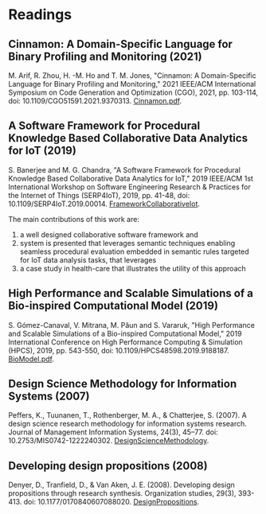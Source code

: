 # Readings

## Cinnamon: A Domain-Specific Language for Binary Profiling and Monitoring (2021)

M. Arif, R. Zhou, H. -M. Ho and T. M. Jones, "Cinnamon: A Domain-Specific Language for Binary Profiling and Monitoring," 2021 IEEE/ACM International Symposium on Code Generation and Optimization (CGO), 2021, pp. 103-114, doi: 10.1109/CGO51591.2021.9370313. [Cinnamon.pdf](Cinnamon.pdf).

## A Software Framework for Procedural Knowledge Based Collaborative Data Analytics for IoT (2019)

S. Banerjee and M. G. Chandra, "A Software Framework for Procedural Knowledge Based Collaborative Data Analytics for IoT," 2019 IEEE/ACM 1st International Workshop on Software Engineering Research & Practices for the Internet of Things (SERP4IoT), 2019, pp. 41-48, doi: 10.1109/SERP4IoT.2019.00014. [FrameworkCollaborativeIot](FrameworkCollaborativeIot.pdf).

The main contributions of this work are:

1. a well designed collaborative software framework and
2. system is presented that leverages semantic techniques enabling seamless procedural evaluation embedded in semantic rules targeted for IoT data analysis tasks, that leverages
3. a case study in health-care that illustrates the utility of this approach

## High Performance and Scalable Simulations of a Bio-inspired Computational Model (2019)

S. Gómez-Canaval, V. Mitrana, M. Păun and S. Vararuk, "High Performance and Scalable Simulations of a Bio-inspired Computational Model," 2019 International Conference on High Performance Computing & Simulation (HPCS), 2019, pp. 543-550, doi: 10.1109/HPCS48598.2019.9188187. [BioModel.pdf](BioModel.pdf).

## Design Science Methodology for Information Systems (2007)

Peffers, K., Tuunanen, T., Rothenberger, M. A., & Chatterjee, S. (2007). A design science research methodology for information systems research. Journal of Management Information Systems, 24(3), 45–77. doi: 10.2753/MIS0742-1222240302. [DesignScienceMethodology](DesignScienceMethodology.pdf).

## Developing design propositions (2008)

Denyer, D., Tranfield, D., & Van Aken, J. E. (2008). Developing design propositions through research synthesis. Organization studies, 29(3), 393-413. doi: 10.1177/0170840607088020. [DesignPropositions](DesignPropositions.pdf).
